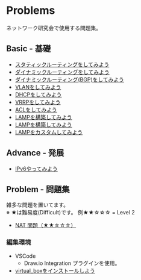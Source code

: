 # Problems

ネットワーク研究会で使用する問題集。

## Basic - 基礎

* [スタティックルーティングをしてみよう](basic_routing01/README.md)
* [ダイナミックルーティングをしてみよう](basic_routing02/README.md)
* [ダイナミックルーティング(BGP)をしてみよう](basic_routing_bgp01/README.md)
* [VLANをしてみよう](basic_vlan01/README.md)
* [DHCPをしてみよう](basic_dhcp01/README.md)
* [VRRPをしてみよう](basic_vrrp01/README.md)
* [ACLをしてみよう](basic_acl01/README.md)
* [LAMPを構築してみよう](basic_server/README.md)
* [LAMPを構築してみよう](basic_server01/README.md)
* [LAMPをカスタムしてみよう](basic_server02/README.md)


## Advance - 発展

* [IPv6やってみよう](advance_ipv601/README.md)


## Problem - 問題集

雑多な問題を置いてます。</br>※ ★は難易度(Difficult)です。
  例★★☆☆☆ = Level 2

* [NAT 問題（★★☆☆☆）](nat/README.md)


### 編集環境

- VSCode
  - Draw.io Integration プラグインを使用。
- [virtual_boxをインストールしよう](virtual_box_install/README.md)
